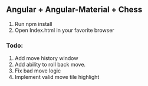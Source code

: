 ## Angular + Angular-Material + Chess
1. Run npm install
2. Open Index.html in your favorite browser

### Todo: 
1. Add move history window
1. Add ability to roll back move. 
1. Fix bad move logic
1. Implement valid move tile highlight
